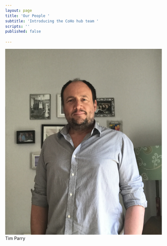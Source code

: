 ```yaml
---
layout: page
title: 'Our People '
subtitle: 'Introducing the CoHo hub team '
scripts: ''
published: false

---
```

![](/uploads/tim-parry-002.jpg)Tim Parry